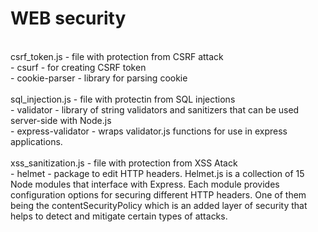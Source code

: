 WEB security
============
<br>
csrf_token.js - file with protection from CSRF attack
<br>
- csurf - for creating CSRF token<br>
    - cookie-parser - library for parsing cookie<br>
<br>
sql_injection.js - file with protectin from SQL injections
<br>
- validator - library of string validators and sanitizers that can be used server-side with Node.js<br>
    - express-validator - wraps validator.js functions for use in express applications.<br>
<br>
xss_sanitization.js - file with protection from XSS Atack<br>
- helmet - package to edit HTTP headers. Helmet.js is a collection of 15 Node modules that interface with Express. Each module provides configuration options for securing different HTTP headers. One of them being the contentSecurityPolicy which is an added layer of security that helps to detect and mitigate certain types of attacks.<br>

    
